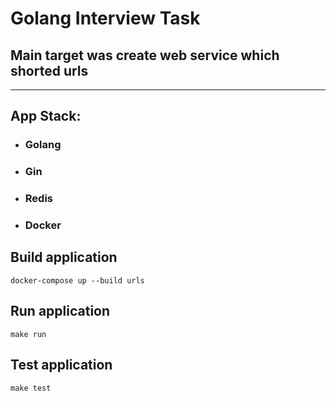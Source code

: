 # Golang Interview Task

<h2>Main target was create web service which shorted urls</h2>
<hr>

## App Stack:
* <h3>Golang
* <h3>Gin
* <h3>Redis
* <h3>Docker

## Build application
```
docker-compose up --build urls
```

## Run application
```
make run
```

## Test application
```
make test
```